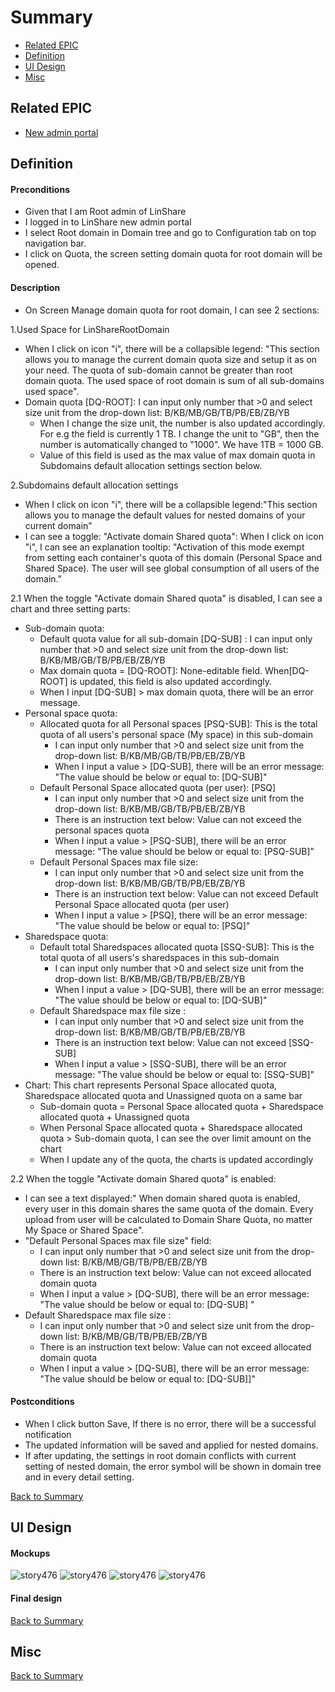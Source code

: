 # Summary

* [Related EPIC](#related-epic)
* [Definition](#definition)
* [UI Design](#ui-design)
* [Misc](#misc)

## Related EPIC

* [New admin portal](./README.md)

## Definition

#### Preconditions

- Given that I am Root admin of LinShare
- I logged in to LinShare new admin portal 
- I select Root domain in Domain tree and go to Configuration tab on top navigation bar.
- I click on Quota, the screen setting domain quota for root domain will be opened.

#### Description

- On Screen Manage domain quota for root domain, I can see 2 sections:

1.Used Space for LinShareRootDomain

- When I click on icon "i", there will be a collapsible legend: "This section allows you to manage the current domain quota size and setup it as on your need.  The quota of sub-domain cannot be greater than root domain quota. The used space of root domain is sum of all sub-domains used space".
- Domain quota [DQ-ROOT]: I can input only number that >0 and select size unit from the drop-down list: B/KB/MB/GB/TB/PB/EB/ZB/YB
   - When I change the size unit, the number is also updated accordingly. For e.g the field is currently 1 TB. I change the unit to "GB", then the number is automatically changed to "1000". We have 1TB = 1000 GB.
   - Value of this field is used as the max value of max domain quota in Subdomains default allocation settings section below.
  
2.Subdomains default allocation settings

- When I click on icon "i", there will be a collapsible legend:"This section allows you to manage the default values for nested domains of your current domain"
- I can see a toggle: "Activate domain Shared quota": When I click on icon "i", I can see an explanation tooltip: "Activation of this mode exempt from setting each container's quota of this domain (Personal Space and Shared Space). The user will see global consumption of all users of the domain."

2.1 When the toggle "Activate domain Shared quota" is disabled, I can see a chart and three setting parts:

  - Sub-domain quota: 
     - Default quota value for all sub-domain [DQ-SUB] : I can input only number that >0 and select size unit from the drop-down list: B/KB/MB/GB/TB/PB/EB/ZB/YB
     - Max domain quota = [DQ-ROOT]: None-editable field. When[DQ-ROOT] is updated, this field is also updated accordingly.
     - When I input [DQ-SUB] > max domain quota, there will be an error message. 
  - Personal space quota: 
    - Allocated quota for all Personal spaces [PSQ-SUB]: This is the total quota of all users's personal space (My space) in this sub-domain
       - I can input only number that >0 and select size unit from the drop-down list: B/KB/MB/GB/TB/PB/EB/ZB/YB
       - When I input a value > [DQ-SUB], there will be an error message: "The value should be below or equal to: [DQ-SUB]"
    - Default Personal Space allocated quota (per user): [PSQ]
       - I can input only number that >0 and select size unit from the drop-down list: B/KB/MB/GB/TB/PB/EB/ZB/YB
       - There is an instruction text below: Value can not exceed the personal spaces quota
       - When I input a value > [PSQ-SUB], there will be an error message: "The value should be below or equal to: [PSQ-SUB]"
    - Default Personal Spaces max file size: 
       - I can input only number that >0 and select size unit from the drop-down list: B/KB/MB/GB/TB/PB/EB/ZB/YB
       - There is an instruction text below: Value can not exceed Default Personal Space allocated quota (per user)
       - When I input a value > [PSQ], there will be an error message: "The value should be below or equal to: [PSQ]"
  - Sharedspace quota:
    - Default total Sharedspaces allocated quota [SSQ-SUB]: This is the total quota of all users's sharedspaces in this sub-domain
       - I can input only number that >0 and select size unit from the drop-down list: B/KB/MB/GB/TB/PB/EB/ZB/YB
       - When I input a value > [DQ-SUB], there will be an error message: "The value should be below or equal to: [DQ-SUB]"
    - Default Sharedspace max file size :
       - I can input only number that >0 and select size unit from the drop-down list: B/KB/MB/GB/TB/PB/EB/ZB/YB
       - There is an instruction text below: Value can not exceed [SSQ-SUB]
       - When I input a value > [SSQ-SUB], there will be an error message: "The value should be below or equal to: [SSQ-SUB]"
  - Chart: This chart represents Personal Space allocated quota, Sharedspace allocated quota and Unassigned quota on a same bar
     - Sub-domain quota =  Personal Space allocated quota + Sharedspace allocated quota + Unassigned quota
     - When Personal Space allocated quota + Sharedspace allocated quota > Sub-domain quota, I can see the over limit amount on the chart 
     - When I update any of the quota, the charts is updated accordingly

2.2 When the toggle "Activate domain Shared quota" is enabled:

   - I can see a text displayed:" When domain shared quota is enabled, every user in this domain shares the same quota of the domain. Every upload from user will be calculated to Domain Share Quota, no matter My Space or Shared Space".
   - "Default Personal Spaces max file size" field:
     - I can input only number that >0 and select size unit from the drop-down list: B/KB/MB/GB/TB/PB/EB/ZB/YB
     - There is an instruction text below: Value can not exceed allocated domain quota
     - When I input a value > [DQ-SUB], there will be an error message: "The value should be below or equal to:  [DQ-SUB] "
   - Default Sharedspace max file size :
      - I can input only number that >0 and select size unit from the drop-down list: B/KB/MB/GB/TB/PB/EB/ZB/YB
      - There is an instruction text below: Value can not exceed allocated domain quota
      - When I input a value > [DQ-SUB], there will be an error message: "The value should be below or equal to:  [DQ-SUB]]"
    
#### Postconditions

- When I click button Save, If there is no error, there will be a successful notification
- The updated information will be saved and applied for nested domains.
- If after updating, the settings in root domain conflicts with current setting of nested domain, the error symbol will be shown in domain tree and in every detail setting.

[Back to Summary](#summary)

## UI Design

#### Mockups

![story476](./mockups/476.1.png)
![story476](./mockups/476.2.png)
![story476](./mockups/476.3.png)
![story476](./mockups/476.4.png)


#### Final design

[Back to Summary](#summary)
## Misc

[Back to Summary](#summary)
